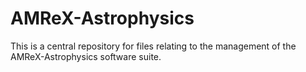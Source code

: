 # AMReX-Astrophysics

This is a central repository for files relating to the management of
the AMReX-Astrophysics software suite.

